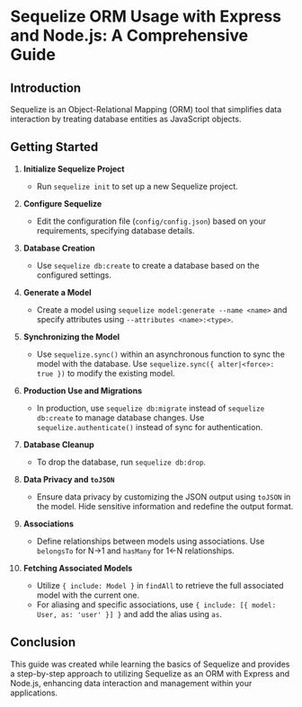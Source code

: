 # Sequelize ORM Usage with Express and Node.js: A Comprehensive Guide

## Introduction

Sequelize is an Object-Relational Mapping (ORM) tool that simplifies data interaction by treating database entities as JavaScript objects.

## Getting Started

1. **Initialize Sequelize Project**

   - Run `sequelize init` to set up a new Sequelize project.

2. **Configure Sequelize**

   - Edit the configuration file (`config/config.json`) based on your requirements, specifying database details.

3. **Database Creation**

   - Use `sequelize db:create` to create a database based on the configured settings.

4. **Generate a Model**

   - Create a model using `sequelize model:generate --name <name>` and specify attributes using `--attributes <name>:<type>`.

5. **Synchronizing the Model**

   - Use `sequelize.sync()` within an asynchronous function to sync the model with the database. Use `sequelize.sync({ alter|<force>: true })` to modify the existing model.

6. **Production Use and Migrations**

   - In production, use `sequelize db:migrate` instead of `sequelize db:create` to manage database changes. Use `sequelize.authenticate()` instead of sync for authentication.

7. **Database Cleanup**

   - To drop the database, run `sequelize db:drop`.

8. **Data Privacy and `toJSON`**

   - Ensure data privacy by customizing the JSON output using `toJSON` in the model. Hide sensitive information and redefine the output format.

9. **Associations**

   - Define relationships between models using associations. Use `belongsTo` for N->1 and `hasMany` for 1<-N relationships.

10. **Fetching Associated Models**
    - Utilize `{ include: Model }` in `findAll` to retrieve the full associated model with the current one.
    - For aliasing and specific associations, use `{ include: [{ model: User, as: 'user' }] }` and add the alias using `as`.

## Conclusion

This guide was created while learning the basics of Sequelize and provides a step-by-step approach to utilizing Sequelize as an ORM with Express and Node.js, enhancing data interaction and management within your applications.

